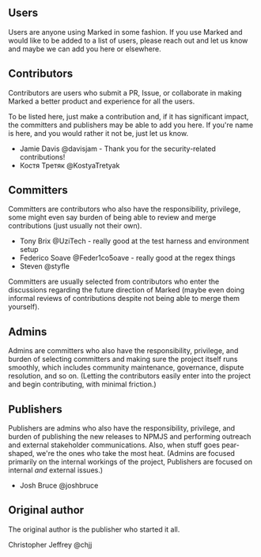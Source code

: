 ## Users

Users are anyone using Marked in some fashion. If you use Marked and would like to be added to a list of users, please reach out and let us know and maybe we can add you here or elsewhere.

## Contributors

Contributors are users who submit a PR, Issue, or collaborate in making Marked a better product and experience for all the users.

To be listed here, just make a contribution and, if it has significant impact, the committers and publishers may be able to add you here. If you're name is here, and you would rather it not be, just let us know.

- Jamie Davis @davisjam - Thank you for the security-related contributions!
- Костя Третяк @KostyaTretyak

## Committers

Committers are contributors who also have the responsibility, privilege, some might even say burden of being able to review and merge contributions (just usually not their own).

- Tony Brix @UziTech - really good at the test harness and environment setup
- Federico Soave @Feder1co5oave - really good at the regex things
- Steven @styfle

Committers are usually selected from contributors who enter the discussions regarding the future direction of Marked (maybe even doing informal reviews of contributions despite not being able to merge them yourself).

## Admins

Admins are committers who also have the responsibility, privilege, and burden of selecting committers and making sure the project itself runs smoothly, which includes community maintenance, governance, dispute resolution, and so on. (Letting the contributors easily enter into the project and begin contributing, with minimal friction.)

## Publishers

Publishers are admins who also have the responsibility, privilege, and burden of publishing the new releases to NPMJS and performing outreach and external stakeholder communications. Also, when stuff goes pear-shaped, we're the ones who take the most heat. (Admins are focused primarily on the internal workings of the project, Publishers are focused on internal *and* external issues.) 

- Josh Bruce @joshbruce

## Original author

The original author is the publisher who started it all.

Christopher Jeffrey @chjj
